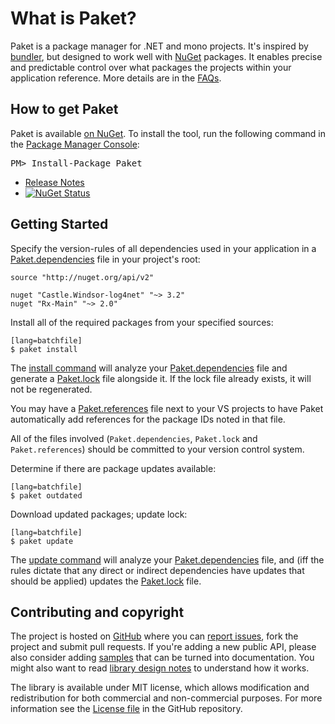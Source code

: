 What is Paket?
==============

Paket is a package manager for .NET and mono projects. It's inspired by [bundler][bundler], but designed to work well with [NuGet][nuget] packages. 
It enables precise and predictable control over what packages the projects within your application reference. More details are in the [FAQs](faq.html).

  [bundler]: http://bundler.io/
  [nuget]: https://www.nuget.org/ 

How to get Paket
----------------

<div class="row">
  <div class="span1"></div>
  <div class="span6">
    <div class="well well-small" id="nuget">
      Paket is available <a href="https://nuget.org/packages/Paket">on NuGet</a>.
      To install the tool, run the following command in the <a href="http://docs.nuget.org/docs/start-here/using-the-package-manager-console">Package Manager Console</a>:
      <pre>PM> Install-Package Paket</pre>
    </div>
  </div>
  <div class="span1"></div>
</div>

* [Release Notes](RELEASE_NOTES.html)
* [![NuGet Status](http://img.shields.io/nuget/v/Paket.svg?style=flat)](https://www.nuget.org/packages/Paket/)

Getting Started
---------------

Specify the version-rules of all dependencies used in your application in a [Paket.dependencies](Dependencies_file.html) file in your project's root:

    source "http://nuget.org/api/v2"

    nuget "Castle.Windsor-log4net" "~> 3.2"
    nuget "Rx-Main" "~> 2.0"

Install all of the required packages from your specified sources:

    [lang=batchfile]
    $ paket install

The [install command](paket_install.html) will analyze your [Paket.dependencies](Dependencies_file.html) file and generate a [Paket.lock](lock_file.html) file alongside it.
If the lock file already exists, it will not be regenerated.

You may have a [Paket.references](References_files.html) file next to your VS projects to have Paket automatically add references for the package IDs noted in that file.

All of the files involved (`Paket.dependencies`, `Paket.lock` and `Paket.references`) should be committed to your version control system. 

Determine if there are package updates available:

    [lang=batchfile]
    $ paket outdated

Download updated packages; update lock:

    [lang=batchfile]
    $ paket update

The [update command](paket_update.html) will analyze your [Paket.dependencies](Dependencies_file.html) file, and (iff the rules dictate that any direct or indirect dependencies have updates that should be applied) updates the [Paket.lock](lock_file.html) file.

Contributing and copyright
--------------------------

The project is hosted on [GitHub][gh] where you can [report issues][issues], fork 
the project and submit pull requests. If you're adding a new public API, please also 
consider adding [samples][content] that can be turned into documentation. You might
also want to read [library design notes][readme] to understand how it works.

The library is available under MIT license, which allows modification and 
redistribution for both commercial and non-commercial purposes. For more information see the 
[License file][license] in the GitHub repository. 

  [content]: https://github.com/fsprojects/Paket/tree/master/docs/content
  [gh]: https://github.com/fsprojects/Paket
  [issues]: https://github.com/fsprojects/Paket/issues
  [readme]: https://github.com/fsprojects/Paket/blob/master/README.md
  [license]: https://github.com/fsprojects/Paket/blob/master/LICENSE.txt
